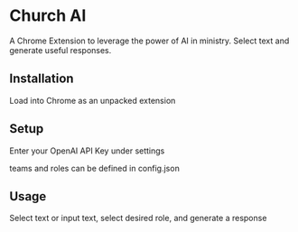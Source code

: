 # Church AI

A Chrome Extension to leverage the power of AI in ministry. Select text and generate useful responses.

## Installation 
Load into Chrome as an unpacked extension 

## Setup
Enter your OpenAI API Key under settings

teams and roles can be defined in config.json

## Usage
Select text or input text, select desired role, and generate a response
